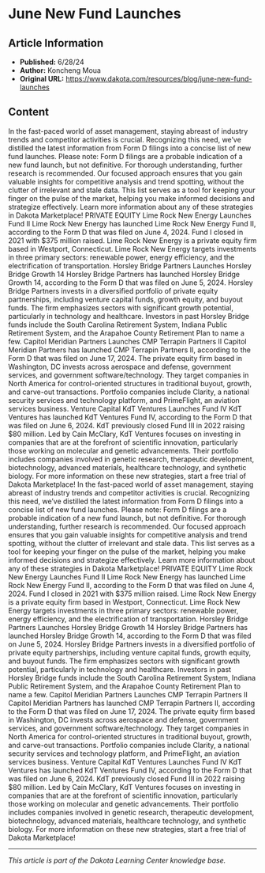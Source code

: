 # June New Fund Launches

## Article Information
- **Published:** 6/28/24
- **Author:** Koncheng Moua
- **Original URL:** https://www.dakota.com/resources/blog/june-new-fund-launches

## Content

In the fast-paced world of asset management, staying abreast of industry trends and competitor activities is crucial. Recognizing this need, we’ve distilled the latest information from Form D filings into a concise list of new fund launches. Please note: Form D filings are a probable indication of a new fund launch, but not definitive. For thorough understanding, further research is recommended. Our focused approach ensures that you gain valuable insights for competitive analysis and trend spotting, without the clutter of irrelevant and stale data. This list serves as a tool for keeping your finger on the pulse of the market, helping you make informed decisions and strategize effectively. Learn more information about any of these strategies in Dakota Marketplace! PRIVATE EQUITY Lime Rock New Energy Launches Fund II Lime Rock New Energy has launched Lime Rock New Energy Fund II, according to the Form D that was filed on June 4, 2024. Fund I closed in 2021 with $375 million raised. Lime Rock New Energy is a private equity firm based in Westport, Connecticut. Lime Rock New Energy targets investments in three primary sectors: renewable power, energy efficiency, and the electrification of transportation. Horsley Bridge Partners Launches Horsley Bridge Growth 14 Horsley Bridge Partners has launched Horsley Bridge Growth 14, according to the Form D that was filed on June 5, 2024. Horsley Bridge Partners invests in a diversified portfolio of private equity partnerships, including venture capital funds, growth equity, and buyout funds. The firm emphasizes sectors with significant growth potential, particularly in technology and healthcare. Investors in past Horsley Bridge funds include the South Carolina Retirement System, Indiana Public Retirement System, and the Arapahoe County Retirement Plan to name a few. Capitol Meridian Partners Launches CMP Terrapin Partners II Capitol Meridian Partners has launched CMP Terrapin Partners II, according to the Form D that was filed on June 17, 2024. The private equity firm based in Washington, DC invests across aerospace and defense, government services, and government software/technology. They target companies in North America for control-oriented structures in traditional buyout, growth, and carve-out transactions. Portfolio companies include Clarity, a national security services and technology platform, and PrimeFlight, an aviation services business. Venture Capital KdT Ventures Launches Fund IV KdT Ventures has launched KdT Ventures Fund IV, according to the Form D that was filed on June 6, 2024. KdT previously closed Fund III in 2022 raising $80 million. Led by Cain McClary, KdT Ventures focuses on investing in companies that are at the forefront of scientific innovation, particularly those working on molecular and genetic advancements. Their portfolio includes companies involved in genetic research, therapeutic development, biotechnology, advanced materials, healthcare technology, and synthetic biology. For more information on these new strategies, start a free trial of Dakota Marketplace! In the fast-paced world of asset management, staying abreast of industry trends and competitor activities is crucial. Recognizing this need, we’ve distilled the latest information from Form D filings into a concise list of new fund launches. Please note: Form D filings are a probable indication of a new fund launch, but not definitive. For thorough understanding, further research is recommended. Our focused approach ensures that you gain valuable insights for competitive analysis and trend spotting, without the clutter of irrelevant and stale data. This list serves as a tool for keeping your finger on the pulse of the market, helping you make informed decisions and strategize effectively. Learn more information about any of these strategies in Dakota Marketplace! PRIVATE EQUITY Lime Rock New Energy Launches Fund II Lime Rock New Energy has launched Lime Rock New Energy Fund II, according to the Form D that was filed on June 4, 2024. Fund I closed in 2021 with $375 million raised. Lime Rock New Energy is a private equity firm based in Westport, Connecticut. Lime Rock New Energy targets investments in three primary sectors: renewable power, energy efficiency, and the electrification of transportation. Horsley Bridge Partners Launches Horsley Bridge Growth 14 Horsley Bridge Partners has launched Horsley Bridge Growth 14, according to the Form D that was filed on June 5, 2024. Horsley Bridge Partners invests in a diversified portfolio of private equity partnerships, including venture capital funds, growth equity, and buyout funds. The firm emphasizes sectors with significant growth potential, particularly in technology and healthcare. Investors in past Horsley Bridge funds include the South Carolina Retirement System, Indiana Public Retirement System, and the Arapahoe County Retirement Plan to name a few. Capitol Meridian Partners Launches CMP Terrapin Partners II Capitol Meridian Partners has launched CMP Terrapin Partners II, according to the Form D that was filed on June 17, 2024. The private equity firm based in Washington, DC invests across aerospace and defense, government services, and government software/technology. They target companies in North America for control-oriented structures in traditional buyout, growth, and carve-out transactions. Portfolio companies include Clarity, a national security services and technology platform, and PrimeFlight, an aviation services business. Venture Capital KdT Ventures Launches Fund IV KdT Ventures has launched KdT Ventures Fund IV, according to the Form D that was filed on June 6, 2024. KdT previously closed Fund III in 2022 raising $80 million. Led by Cain McClary, KdT Ventures focuses on investing in companies that are at the forefront of scientific innovation, particularly those working on molecular and genetic advancements. Their portfolio includes companies involved in genetic research, therapeutic development, biotechnology, advanced materials, healthcare technology, and synthetic biology. For more information on these new strategies, start a free trial of Dakota Marketplace!

---

*This article is part of the Dakota Learning Center knowledge base.*